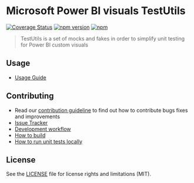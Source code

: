 # Microsoft Power BI visuals TestUtils
 [![Coverage Status](https://coveralls.io/repos/github/Microsoft/powerbi-visuals-utils-testutils/badge.svg?branch=master)](https://coveralls.io/github/Microsoft/powerbi-visuals-utils-testutils?branch=master) [![npm version](https://img.shields.io/npm/v/powerbi-visuals-utils-testutils.svg)](https://www.npmjs.com/package/powerbi-visuals-utils-testutils) [![npm](https://img.shields.io/npm/dm/powerbi-visuals-utils-testutils.svg)](https://www.npmjs.com/package/powerbi-visuals-utils-testutils)

> TestUtils is a set of mocks and fakes in order to simplify unit testing for Power BI custom visuals

## Usage
* [Usage Guide](https://docs.microsoft.com/en-us/power-bi/developer/visuals/utils-test)

## Contributing
* Read our [contribution guideline](./CONTRIBUTING.md) to find out how to contribute bugs fixes and improvements
* [Issue Tracker](https://github.com/Microsoft/powerbi-visuals-utils-testutils/issues)
* [Development workflow](./docs/dev/development-workflow.md)
* [How to build](./docs/dev/development-workflow.md#how-to-build)
* [How to run unit tests locally](./docs/dev/development-workflow.md#how-to-run-unit-tests-locally)

## License
See the [LICENSE](./LICENSE) file for license rights and limitations (MIT).
